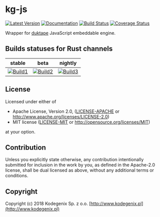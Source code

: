 # kg-js

[![Latest Version](https://img.shields.io/crates/v/kg-js.svg)](https://crates.io/crates/kg-js)
[![Documentation](https://docs.rs/kg-js/badge.svg)](https://docs.rs/kg-js)
[![Build Status](https://travis-ci.org/kodegenix/kg-js.svg?branch=master)](https://travis-ci.org/kodegenix/kg-js)
[![Coverage Status](https://coveralls.io/repos/github/kodegenix/kg-js/badge.svg?branch=master)](https://coveralls.io/github/kodegenix/kg-js?branch=master)

Wrapper for [duktape](https://duktape.org) JavaScript embeddable engine.

## Builds statuses for Rust channels

| stable            | beta              | nightly           |
|-------------------|-------------------|-------------------|
| [![Build1][3]][4] | [![Build2][2]][4] | [![Build3][1]][4] |

[1]: https://travis-matrix-badges.herokuapp.com/repos/kodegenix/kg-js/branches/master/1
[2]: https://travis-matrix-badges.herokuapp.com/repos/kodegenix/kg-js/branches/master/2
[3]: https://travis-matrix-badges.herokuapp.com/repos/kodegenix/kg-js/branches/master/3
[4]: https://travis-ci.org/kodegenix/kg-js

## License

Licensed under either of
* Apache License, Version 2.0, ([LICENSE-APACHE](LICENSE-APACHE) or http://www.apache.org/licenses/LICENSE-2.0)
* MIT license ([LICENSE-MIT](LICENSE-MIT) or http://opensource.org/licenses/MIT)

at your option.

## Contribution

Unless you explicitly state otherwise, any contribution intentionally submitted
for inclusion in the work by you, as defined in the Apache-2.0 license, shall be dual licensed as above, without any
additional terms or conditions.

## Copyright

Copyright (c) 2018 Kodegenix Sp. z o.o. [http://www.kodegenix.pl](http://www.kodegenix.pl)
